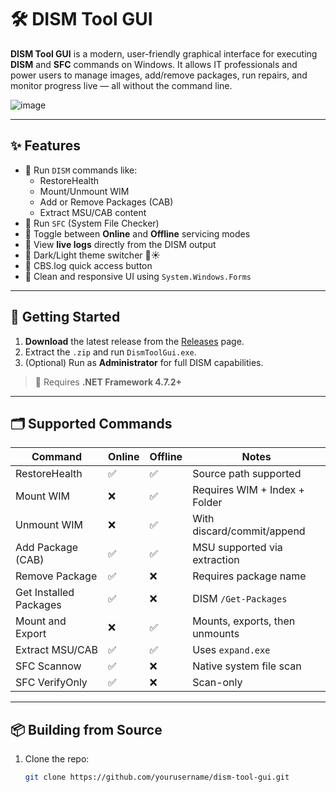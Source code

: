 # 🛠️ DISM Tool GUI

**DISM Tool GUI** is a modern, user-friendly graphical interface for executing **DISM** and **SFC** commands on Windows. It allows IT professionals and power users to manage images, add/remove packages, run repairs, and monitor progress live — all without the command line.

![image](https://github.com/user-attachments/assets/a2cc6a40-5c5d-45de-9c72-150fc4b902ab)


---

## ✨ Features

- 🔹 Run `DISM` commands like:
  - RestoreHealth
  - Mount/Unmount WIM
  - Add or Remove Packages (CAB)
  - Extract MSU/CAB content
- 🔹 Run `SFC` (System File Checker)
- 🔹 Toggle between **Online** and **Offline** servicing modes
- 🔹 View **live logs** directly from the DISM output
- 🔹 Dark/Light theme switcher 🌙☀️
- 🔹 CBS.log quick access button
- 🔹 Clean and responsive UI using `System.Windows.Forms`

---

## 🚀 Getting Started

1. **Download** the latest release from the [Releases](https://github.com/emmandesu/DISMToolGUI/releases) page.
2. Extract the `.zip` and run `DismToolGui.exe`.
3. (Optional) Run as **Administrator** for full DISM capabilities.

> 📌 Requires **.NET Framework 4.7.2+**

---

## 🗂️ Supported Commands

| Command                | Online | Offline | Notes                           |
|------------------------|--------|---------|---------------------------------|
| RestoreHealth          | ✅     | ✅      | Source path supported           |
| Mount WIM              | ❌     | ✅      | Requires WIM + Index + Folder   |
| Unmount WIM            | ❌     | ✅      | With discard/commit/append      |
| Add Package (CAB)      | ✅     | ✅      | MSU supported via extraction    |
| Remove Package         | ✅     | ❌      | Requires package name           |
| Get Installed Packages | ✅     | ❌      | DISM `/Get-Packages`            |
| Mount and Export       | ❌     | ✅      | Mounts, exports, then unmounts  |
| Extract MSU/CAB        | ✅     | ✅      | Uses `expand.exe`               |
| SFC Scannow            | ✅     | ❌      | Native system file scan         |
| SFC VerifyOnly         | ✅     | ❌      | Scan-only                       |

---

## 📦 Building from Source

1. Clone the repo:
   ```bash
   git clone https://github.com/yourusername/dism-tool-gui.git
